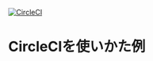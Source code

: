 [![CircleCI](https://circleci.com/gh/lokst/circleci-exampls.svg?style=svg)](https://circleci.com/gh/lokst/circleci-examples)
# CircleCIを使いかた例


